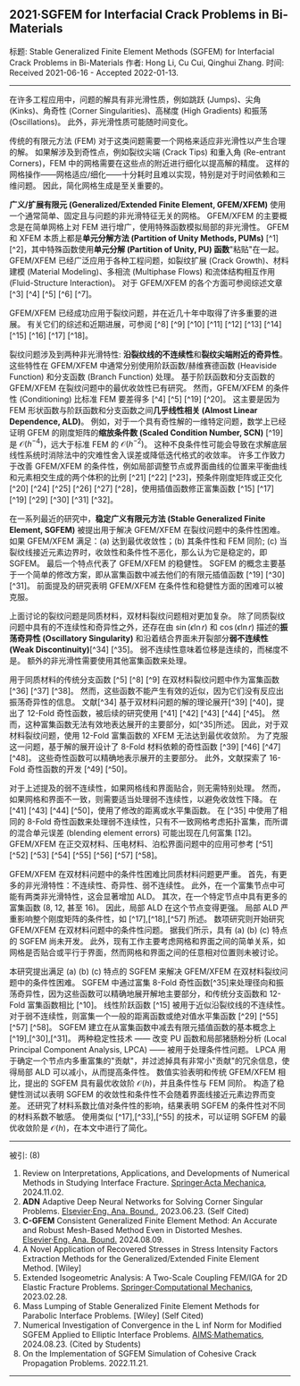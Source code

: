 ## 2021·SGFEM for Interfacial Crack Problems in Bi-Materials

标题: Stable Generalized Finite Element Methods (SGFEM) for Interfacial Crack Problems in Bi-Materials
作者: Hong Li, Cu Cui, Qinghui Zhang.
时间: Received 2021-06-16 - Accepted 2022-01-13.

---

在许多工程应用中，问题的解具有非光滑性质，例如跳跃 (Jumps)、尖角 (Kinks)、角奇性 (Corner Singularities)、高梯度 (High Gradients) 和振荡 (Oscillations)。
此外，非光滑性质可能随时间变化。

传统的有限元方法 (FEM) 对于这类问题需要一个网格来适应非光滑性以产生合理的解。
如果解涉及到奇性点，例如裂纹尖端 (Crack Tips) 和重入角 (Re-entrant Corners)，FEM 中的网格需要在这些点的附近进行细化以提高解的精度。
这样的网格操作——网格适应/细化——十分耗时且难以实现，特别是对于时间依赖和三维问题。
因此，简化网格生成是至关重要的。

**广义/扩展有限元 (Generalized/Extended Finite Element, GFEM/XFEM)** 使用一个通常简单、固定且与问题的非光滑特征无关的网格。
GFEM/XFEM 的主要概念是在简单网格上对 FEM 进行增广，使用特殊函数模拟局部的非光滑性。
GFEM 和 XFEM 本质上都是**单元分解方法 (Partition of Unity Methods, PUMs)** [^1] [^2]，其中特殊函数使用**单元分解 (Partition of Unity, PU) 函数**"粘贴"在一起。
GFEM/XFEM 已经广泛应用于各种工程问题，如裂纹扩展 (Crack Growth)、材料建模 (Material Modeling)、多相流 (Multiphase Flows) 和流体结构相互作用 (Fluid-Structure Interaction)。
对于 GFEM/XFEM 的各个方面可参阅综述文章 [^3] [^4] [^5] [^6] [^7]。

GFEM/XFEM 已经成功应用于裂纹问题，并在近几十年中取得了许多重要的进展。
有关它们的综述和近期进展，可参阅 [^8] [^9] [^10] [^11] [^12] [^13] [^14] [^15] [^16] [^17] [^18]。

裂纹问题涉及到两种非光滑特性: **沿裂纹线的不连续性**和**裂纹尖端附近的奇异性**。
这些特性在 GFEM/XFEM 中通常分别使用阶跃函数/赫维赛德函数 (Heaviside Function) 和分支函数 (Branch Function) 处理。
基于阶跃函数和分支函数的 GFEM/XFEM 在裂纹问题中的最优收敛性已有研究。
然而，GFEM/XFEM 的条件性 (Conditioning) 比标准 FEM 要差得多 [^4] [^5] [^19] [^20]。
这主要是因为 FEM 形状函数与阶跃函数和分支函数之间**几乎线性相关 (Almost Linear Dependence, ALD)**。
例如，对于一个具有奇性解的一维特定问题，数学上已经证明 GFEM 的刚度矩阵的**缩放条件数 (Scaled Condition Number, SCN)** [^19] 是 $\mathcal{O}(h^{-4})$，远大于标准 FEM 的 $\mathcal{O}(h^{-2})$。
这种不良条件性可能会导致在求解底层线性系统时消除法中的灾难性舍入误差或降低迭代格式的收敛率。
许多工作致力于改善 GFEM/XFEM 的条件性，例如局部调整节点或界面曲线的位置来平衡曲线和元素相交生成的两个体积的比例 [^21] [^22] [^23]，预条件刚度矩阵或正交化 [^20] [^24] [^25] [^26] [^27] [^28]，使用插值函数修正富集函数 [^15] [^17] [^19] [^29] [^30] [^31] [^32]。

在一系列最近的研究中，**稳定广义有限元方法 (Stable Generalized Finite Element, SGFEM)** 被提出用于解决 GFEM/XFEM 在裂纹问题中的条件性困难。
如果 GFEM/XFEM 满足：(a) 达到最优收敛性；(b) 其条件性和 FEM 同阶; (c) 当裂纹线接近元素边界时，收敛性和条件性不恶化，那么认为它是稳定的，即 SGFEM。
最后一个特点代表了 GFEM/XFEM 的稳健性。
SGFEM 的概念主要基于一个简单的修改方案，即从富集函数中减去他们的有限元插值函数 [^19] [^30] [^31]。
前面提及的研究表明 GFEM/XFEM 在条件性和稳健性方面的困难可以被克服。

上面讨论的裂纹问题是同质材料，双材料裂纹问题相对更加复杂。
除了同质裂纹问题中具有的不连续性和奇异性之外，还存在由 $\sin(\epsilon \ln r)$ 和 $\cos(\epsilon \ln r)$ 描述的**振荡奇异性 (Oscillatory Singularity)** 和沿着结合界面未开裂部分**弱不连续性 (Weak Discontinuity)**[^34] [^35]。
弱不连续性意味着位移是连续的，而梯度不是。
额外的非光滑性需要使用其他富集函数来处理。

用于同质材料的传统分支函数 [^5] [^8] [^9] 在双材料裂纹问题中作为富集函数 [^36] [^37] [^38]。
然而，这些函数不能产生有效的近似，因为它们没有反应出振荡奇异性的信息。
文献[^34] 基于双材料问题的解的理论展开[^39] [^40]，提出了 12-Fold 奇性函数，被后续的研究使用 [^41] [^42] [^43] [^44] [^45]。
然而，这种富集函数无法有效地表达展开的主要部分，如[^35]所述。
因此，对于双材料裂纹问题，使用 12-Fold 富集函数的 XFEM 无法达到最优收敛阶。
为了克服这一问题，基于解的展开设计了 8-Fold 材料依赖的奇性函数 [^39] [^46] [^47] [^48]。
这些奇性函数可以精确地表示展开的主要部分。
此外，文献探索了 16-Fold 奇性函数的开发 [^49] [^50]。

对于上述提及的弱不连续性，如果网格线和界面贴合，则无需特别处理。
然而，如果网格和界面不一致，则需要适当处理弱不连续性，以避免收敛性下降。
在 [^41] [^43] [^44] [^50]，使用了修改的距离或水平集函数。
在 [^35] 中使用了相同的 8-Fold 奇性函数来处理弱不连续性，只有不一致网格考虑拓扑富集，而所谓的混合单元误差 (blending element errors) 可能出现在几何富集 [12]。
GFEM/XFEM 在正交双材料、压电材料、泊松界面问题中的应用可参考 [^51] [^52] [^53] [^54] [^55] [^56] [^57] [^58]。

GFEM/XFEM 在双材料问题中的条件性困难比同质材料问题更严重。
首先，有更多的非光滑特性：不连续性、奇异性、弱不连续性。
此外，在一个富集节点中可能有两类非光滑特性，这会显著增加 ALD。
其次，在一个特定节点中具有更多的富集函数 (8, 12, 甚至 16)。
因此，局部 ALD 在这个节点变得更强。
局部 ALD 严重影响整个刚度矩阵的条件性，如 [^17],[^18],[^57] 所述。
数项研究则开始研究 GFEM/XFEM 在双材料问题中的条件性问题。
据我们所示，具有 (a) (b) (c) 特点的 SGFEM 尚未开发。
此外，现有工作主要考虑网格和界面之间的简单关系，如网格是否贴合或平行于界面，然而网格和界面之间的任意相对位置则未被讨论。

本研究提出满足 (a) (b) (c) 特点的 SGFEM 来解决 GFEM/XFEM 在双材料裂纹问题中的条件性困难。
SGFEM 中通过富集 8-Fold 奇性函数[^35]来处理径向和振荡奇异性，因为这些函数可以精确地展开解地主要部分，和传统分支函数和 12-Fold 富集函数相比 [^10]。
线性阶跃函数 [^15] 被用于近似沿裂纹线的不连续性。
对于弱不连续性，则富集一个一般的距离函数或绝对值水平集函数 [^29] [^55] [^57] [^58]。
SGFEM 建立在从富集函数中减去有限元插值函数的基本概念上 [^19],[^30],[^31]。
两种稳定性技术 —— 改变 PU 函数和局部猪肠粉分析 (Local Principal Component Analysis, LPCA) —— 被用于处理条件性问题。
LPCA 用于确定一个节点内多重富集的"贡献"，并过滤掉具有非常小"贡献"的冗余信息，使得局部 ALD 可以减小，从而提高条件性。
数值实验表明和传统 GFEM/XFEM 相比，提出的 SGFEM 具有最优收敛阶 $\mathcal{O}(h)$，并且条件性与 FEM 同阶。
构造了稳健性测试以表明 SGFEM 的收敛性和条件性不会随着界面线接近元素边界而变差。
还研究了材料系数比值对条件性的影响，结果表明 SGFEM 的条件性对不同的材料系数不敏感。
使用类似 [^17],[^33],[^55] 的技术，可以证明 SGFEM 的最优收敛阶是 $\mathcal{O}(h)$，在本文中进行了简化。

---

被引: (8)
1. Review on Interpretations, Applications, and Developments of Numerical Methods in Studying Interface Fracture. [Springer·Acta Mechanica](https://link.springer.com/article/10.1007/s00707-024-04212-6), 2024.11.02.
2. **ADN** Adaptive Deep Neural Networks for Solving Corner Singular Problems. [Elsevier·Eng. Ana. Bound.](https://doi.org/10.1016/j.enganabound.2023.11.022), 2023.06.23. (Self Cited)
3. **C-GFEM** Consistent Generalized Finite Element Method: An Accurate and Robust Mesh-Based Method Even in Distorted Meshes. [Elsevier·Eng. Ana. Bound.](https://doi.org/10.1016/j.enganabound.2024.106084) 2024.08.09.
4. A Novel Application of Recovered Stresses in Stress Intensity Factors Extraction Methods for the Generalized/Extended Finite Element Method. [Wiley]
5. Extended Isogeometric Analysis: A Two-Scale Coupling FEM/IGA for 2D Elastic Fracture Problems. [Springer·Computational Mechanics](https://doi.org/10.1007/s00466-023-02383-y), 2023.02.28.
6. Mass Lumping of Stable Generalized Finite Element Methods for Parabolic Interface Problems. [Wiley] (Self Cited)
7. Numerical Investigation of Convergence in the L inf Norm for Modified SGFEM Applied to Elliptic Interface Problems. [AIMS·Mathematics](https://doi.org/10.3934/math.20241507), 2024.08.23. (Cited by Students)
8. On the Implementation of SGFEM Simulation of Cohesive Crack Propagation Problems. 2022.11.21.

---

